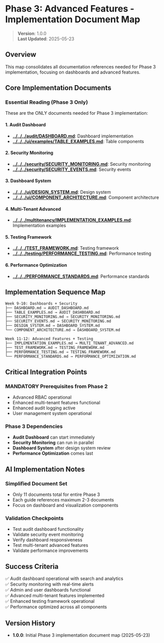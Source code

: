 
# Phase 3: Advanced Features - Implementation Document Map

> **Version**: 1.0.0  
> **Last Updated**: 2025-05-23

## Overview

This map consolidates all documentation references needed for Phase 3 implementation, focusing on dashboards and advanced features.

## Core Implementation Documents

### Essential Reading (Phase 3 Only)
These are the ONLY documents needed for Phase 3 implementation:

#### 1. Audit Dashboard
- **[../../../audit/DASHBOARD.md](../../../audit/DASHBOARD.md)**: Dashboard implementation
- **[../../../ui/examples/TABLE_EXAMPLES.md](../../../ui/examples/TABLE_EXAMPLES.md)**: Table components

#### 2. Security Monitoring
- **[../../../security/SECURITY_MONITORING.md](../../../security/SECURITY_MONITORING.md)**: Security monitoring
- **[../../../security/SECURITY_EVENTS.md](../../../security/SECURITY_EVENTS.md)**: Security events

#### 3. Dashboard System
- **[../../../ui/DESIGN_SYSTEM.md](../../../ui/DESIGN_SYSTEM.md)**: Design system
- **[../../../ui/COMPONENT_ARCHITECTURE.md](../../../ui/COMPONENT_ARCHITECTURE.md)**: Component architecture

#### 4. Multi-Tenant Advanced
- **[../../../multitenancy/IMPLEMENTATION_EXAMPLES.md](../../../multitenancy/IMPLEMENTATION_EXAMPLES.md)**: Implementation examples

#### 5. Testing Framework
- **[../../../TEST_FRAMEWORK.md](../../../TEST_FRAMEWORK.md)**: Testing framework
- **[../../../testing/PERFORMANCE_TESTING.md](../../../testing/PERFORMANCE_TESTING.md)**: Performance testing

#### 6. Performance Optimization
- **[../../../PERFORMANCE_STANDARDS.md](../../../PERFORMANCE_STANDARDS.md)**: Performance standards

## Implementation Sequence Map

```
Week 9-10: Dashboards + Security
├── DASHBOARD.md → AUDIT_DASHBOARD.md
├── TABLE_EXAMPLES.md → AUDIT_DASHBOARD.md
├── SECURITY_MONITORING.md → SECURITY_MONITORING.md
├── SECURITY_EVENTS.md → SECURITY_MONITORING.md
├── DESIGN_SYSTEM.md → DASHBOARD_SYSTEM.md
└── COMPONENT_ARCHITECTURE.md → DASHBOARD_SYSTEM.md

Week 11-12: Advanced Features + Testing
├── IMPLEMENTATION_EXAMPLES.md → MULTI_TENANT_ADVANCED.md
├── TEST_FRAMEWORK.md → TESTING_FRAMEWORK.md
├── PERFORMANCE_TESTING.md → TESTING_FRAMEWORK.md
└── PERFORMANCE_STANDARDS.md → PERFORMANCE_OPTIMIZATION.md
```

## Critical Integration Points

### MANDATORY Prerequisites from Phase 2
- Advanced RBAC operational
- Enhanced multi-tenant features functional
- Enhanced audit logging active
- User management system operational

### Phase 3 Dependencies
- **Audit Dashboard** can start immediately
- **Security Monitoring** can run in parallel
- **Dashboard System** after design system review
- **Performance Optimization** comes last

## AI Implementation Notes

### Simplified Document Set
- Only 11 documents total for entire Phase 3
- Each guide references maximum 2-3 documents
- Focus on dashboard and visualization components

### Validation Checkpoints
- Test audit dashboard functionality
- Validate security event monitoring
- Verify dashboard responsiveness
- Test multi-tenant advanced features
- Validate performance improvements

## Success Criteria
✅ Audit dashboard operational with search and analytics  
✅ Security monitoring with real-time alerts  
✅ Admin and user dashboards functional  
✅ Advanced multi-tenant features implemented  
✅ Enhanced testing framework operational  
✅ Performance optimized across all components  

## Version History
- **1.0.0**: Initial Phase 3 implementation document map (2025-05-23)
